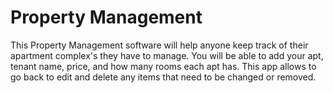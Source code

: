 # Property Management


This Property Management software will help anyone keep track of their apartment complex's they have to manage. You will be able to add your apt, tenant name, price, and how many rooms each apt has. This app allows to go back to edit and delete any items that need to be changed or removed.
